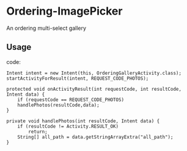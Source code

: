 # Ordering-ImagePicker
An ordering multi-select gallery


## Usage

code:

    Intent intent = new Intent(this, OrderingGalleryActivity.class);
    startActivityForResult(intent, REQUEST_CODE_PHOTOS);

    protected void onActivityResult(int requestCode, int resultCode, Intent data) {
        if (requestCode == REQUEST_CODE_PHOTOS)
        handlePhotos(resultCode,data);
    }

    private void handlePhotos(int resultCode, Intent data) {
        if (resultCode != Activity.RESULT_OK)
            return;
        String[] all_path = data.getStringArrayExtra("all_path");
    }